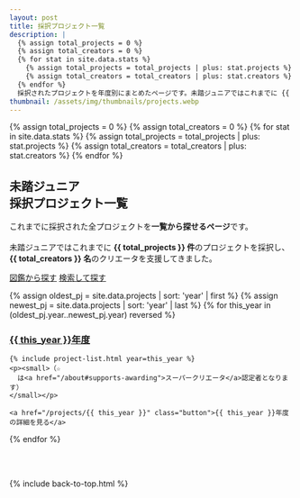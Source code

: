 ```yaml
---
layout: post
title: 採択プロジェクト一覧
description: |
  {% assign total_projects = 0 %}
  {% assign total_creators = 0 %}
  {% for stat in site.data.stats %}
    {% assign total_projects = total_projects | plus: stat.projects %}
    {% assign total_creators = total_creators | plus: stat.creators %}
  {% endfor %}
  採択されたプロジェクトを年度別にまとめたページです。未踏ジュニアではこれまでに {{ total_projects }} 件のプロジェクトを採択し、{{ total_creators }} 名のクリエータを支援してきました。
thumbnail: /assets/img/thumbnails/projects.webp
---
```


{% assign total_projects = 0 %}
{% assign total_creators = 0 %}
{% for stat in site.data.stats %}
  {% assign total_projects = total_projects | plus: stat.projects %}
  {% assign total_creators = total_creators | plus: stat.creators %}
{% endfor %}

<div class="projects">
  <h2 id='index'>
    <a href='#index'><i class="fa-regular fa-list-check"></i></a>
    未踏ジュニア<br>
    採択プロジェクト一覧
  </h2>
  <p>
    これまでに採択された全プロジェクトを<b>一覧から探せるページ</b>です。<br class="ph"><br class="ph">未踏ジュニアではこれまでに <strong>{{ total_projects }} 件</strong>のプロジェクトを採択し、<strong>{{ total_creators }} 名</strong>のクリエータを支援してきました。
  </p>

  <div class='flex'>
    <a href='/projects/showcase' class='button'>図鑑から探す</a>
    <a href='/projects/search'   class='button'>検索して探す</a>
  </div>

  <!-- MEMO: Projects を時系列順にソートし、初年度と最新年度を取得する -->
  {% assign oldest_pj = site.data.projects | sort: 'year' | first %}
  {% assign newest_pj = site.data.projects | sort: 'year' | last  %}
  {% for this_year in (oldest_pj.year..newest_pj.year) reversed %}
    <a href="#{{ this_year }}"><h3 id='{{ this_year }}'>{{ this_year }}年度</h3></a>

    {% include project-list.html year=this_year %}
    <p><small>（☆
      は<a href="/about#supports-awarding">スーパークリエータ</a>認定者となります）
    </small></p>

    <a href="/projects/{{ this_year }}" class="button">{{ this_year }}年度の詳細を見る</a>
  {% endfor %}
</div>

<br>
<br>

{% include back-to-top.html %}
